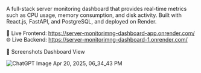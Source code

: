 A full-stack server monitoring dashboard that provides real-time metrics such as CPU usage, memory consumption, and disk activity. Built with React.js, FastAPI, and PostgreSQL, and deployed on Render.

🚀 Live Frontend:  https://server-monitorimng-dashboard-app.onrender.com/
🌐 Live Backend: https://server-monitorimng-dashboard-1.onrender.com/

📸 Screenshots
Dashboard View





![ChatGPT Image Apr 20, 2025, 06_34_43 PM](https://github.com/user-attachments/assets/7c198bb8-b569-4d8c-95be-8301fcee4804)
